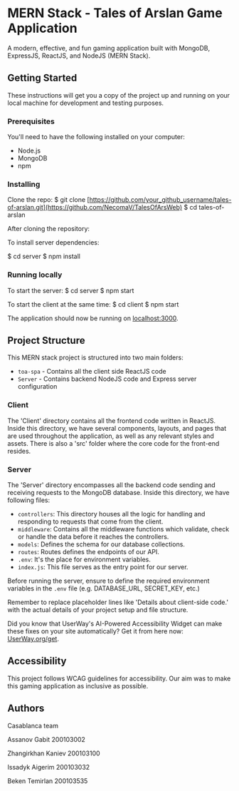 # MERN Stack - Tales of Arslan Game Application

A modern, effective, and fun gaming application built with MongoDB, ExpressJS, ReactJS, and NodeJS (MERN Stack).

## Getting Started

These instructions will get you a copy of the project up and running on your local machine for development and testing purposes.

### Prerequisites

You'll need to have the following installed on your computer:

- Node.js
- MongoDB
- npm

### Installing

Clone the repo:
$ git clone [https://github.com/your_github_username/tales-of-arslan.git](https://github.com/NecomaV/TalesOfArsWeb) $ cd tales-of-arslan

After cloning the repository:

To install server dependencies:

$ cd server $ npm install


### Running locally

To start the server:
$ cd server $ npm start


To start the client at the same time:
$ cd client $ npm start



The application should now be running on [localhost:3000](http://localhost:3000).

## Project Structure

This MERN stack project is structured into two main folders:

- `toa-spa` - Contains all the client side ReactJS code 
- `Server` - Contains backend NodeJS code and Express server configuration

  


### Client

The 'Client' directory contains all the frontend code written in ReactJS. Inside this directory, we have several components, layouts, and pages that are used throughout the application, as well as any relevant styles and assets. There is also a 'src' folder where the core code for the front-end resides.

### Server

The 'Server' directory encompasses all the backend code sending and receiving requests to the MongoDB database. Inside this directory, we have following files:

- `controllers`: This directory houses all the logic for handling and responding to requests that come from the client.
- `middleware`: Contains all the middleware functions which validate, check or handle the data before it reaches the controllers.
- `models`: Defines the schema for our database collections.
- `routes`: Routes defines the endpoints of our API.
- `.env`: It's the place for environment variables. 
- `index.js`: This file serves as the entry point for our server.

Before running the server, ensure to define the required environment variables in the `.env` file (e.g. DATABASE_URL, SECRET_KEY, etc.)

Remember to replace placeholder lines like 'Details about client-side code.' with the actual details of your project setup and file structure.

Did you know that UserWay's AI-Powered Accessibility Widget can make these fixes on your site automatically? Get it from here now: [UserWay.org/get](https://userway.org/get).

## Accessibility

This project follows WCAG guidelines for accessibility. Our aim was to make this gaming application as inclusive as possible.

## Authors

Casablanca team

Assanov Gabit 200103002

Zhangirkhan Kaniev 200103100

Issadyk Aigerim 200103032

Beken Temirlan 200103535


